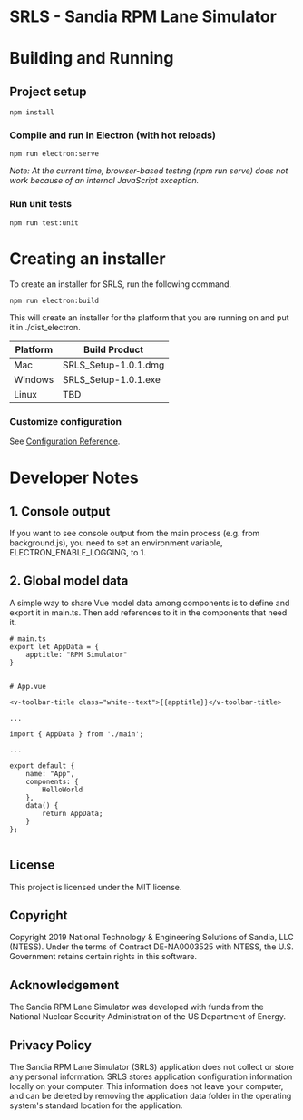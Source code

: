 # SRLS - Sandia RPM Lane Simulator

# Building and Running

## Project setup

```
npm install
```

### Compile and run in Electron (with hot reloads)

```
npm run electron:serve
```

_Note: At the current time, browser-based testing (npm run serve) does not
work because of an internal JavaScript exception._

### Run unit tests

```
npm run test:unit
```

# Creating an installer

To create an installer for SRLS, run the following command.

```
npm run electron:build
```

This will create an installer for the platform that you are running on and put it in ./dist_electron.

| Platform | Build Product        |
| -------- | -------------------- |
| Mac      | SRLS_Setup-1.0.1.dmg |
| Windows  | SRLS_Setup-1.0.1.exe |
| Linux    | TBD                  |

### Customize configuration

See [Configuration Reference](https://cli.vuejs.org/config/).

# Developer Notes

## 1. Console output

If you want to see console output from the main process (e.g. from background.js), you
need to set an environment variable, ELECTRON_ENABLE_LOGGING, to 1.

## 2. Global model data

A simple way to share Vue model data among components is to define and export it in main.ts. Then add references to it in the components that need it.

```
# main.ts
export let AppData = {
    apptitle: "RPM Simulator"
}


# App.vue

<v-toolbar-title class="white--text">{{apptitle}}</v-toolbar-title>

...

import { AppData } from './main';

...

export default {
    name: "App",
    components: {
        HelloWorld
    },
    data() {
        return AppData;
    }
};


```

## License

This project is licensed under the MIT license.

## Copyright

Copyright 2019 National Technology & Engineering Solutions of Sandia, LLC (NTESS). Under the terms of Contract DE-NA0003525 with NTESS, the U.S. Government retains certain rights in this software.

## Acknowledgement

The Sandia RPM Lane Simulator was developed with funds from the National Nuclear Security Administration of the US Department of Energy.

## Privacy Policy

The Sandia RPM Lane Simulator (SRLS) application does not collect or store any personal information. SRLS stores application configuration information locally on your computer. This information does not leave your computer, and can be deleted by removing the application data folder in the operating system's standard location for the application.
